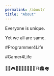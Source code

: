 ```yaml
---
permalink: /about/
title: "About"
---
```


Everyone is unique.

Yet we all are same. 

#Programmer4Life 

#Gamer4Life 

👨‍💻🎮🙂🖖⛪🕌🕍🏯🏰⛩️🏙️🏘️
